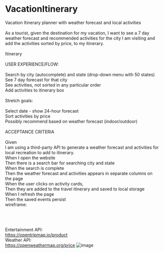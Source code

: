 # VacationItinerary
Vacation Itinerary planner with weather forecast and local activities <br><br>
As a tourist, given the destination for my vacation, I want to see a 7 day weather forecast and recommended activities for the city I am visiting and add the activities sorted by price, to my itinerary.  <br><br>
Itinerary<br><br>
USER EXPERIENCE/FLOW:<br><br>
Search by city (autocomplete) and state (drop-down menu with 50 states) <br>
See 7 day forecast for that city<br>
See activities, not sorted in any particular order<br>
Add activities to itinerary box<br><br>
Stretch goals:<br><br>
Select date - show 24-hour forecast<br>
Sort activities by price<br>
Possibly recommend based on weather forecast (indoor/outdoor)<br><br>
ACCEPTANCE CRITERIA<br><br>
Given <br>
I am using a third-party API to generate a weather forecast and activities for local recreation to add to itinerary.  <br>
When I open the website <br>
Then there is a search bar for searching city and state<br>
When the search is complete<br>
Then the weather forecast and activities appears in separate columns on the page<br>
When the user clicks on activity cards, <br>
Then they are added to the travel itinerary and saved to local storage<br>
When I refresh the page<br>
Then the saved events persist<br>
wireframe: <br><br>

<br> <br>
Entertainment API: <br>
https://opentripmap.io/product
<br>
Weather API: <br>
https://openweathermap.org/price
![image](https://user-images.githubusercontent.com/87109541/131759106-292435a8-bfd3-4835-b180-2220b7eaf453.png)
